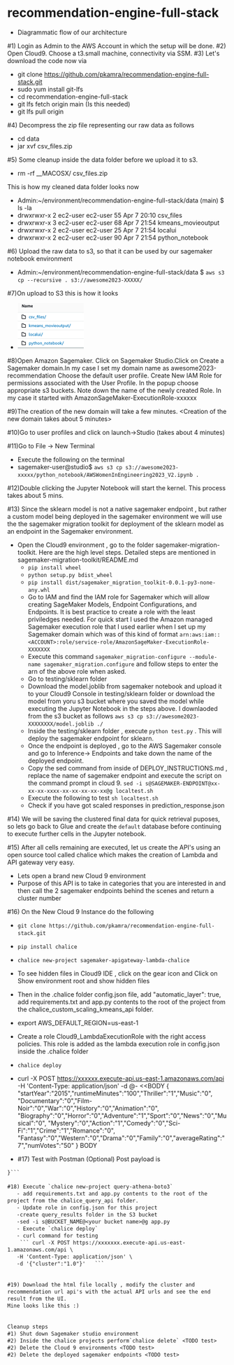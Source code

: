 # recommendation-engine-full-stack



- Diagrammatic flow of our architecture


#1) Login as Admin to the AWS Account in which the setup will be done.
#2) Open Cloud9. Choose a t3.small machine, connectivity via SSM. 
#3) Let's download the code now via 
-  git clone https://github.com/pkamra/recommendation-engine-full-stack.git
-  sudo yum install git-lfs
-  cd recommendation-engine-full-stack
-  git lfs fetch origin main (Is this needed)
-  git lfs pull origin

#4) Decompress the zip file representing our raw data as follows
-  cd data
-  jar xvf csv_files.zip 

#5) Some cleanup inside the data folder before we upload it to s3.
-  rm -rf __MACOSX/ csv_files.zip 

This is how my cleaned data folder looks now
- Admin:~/environment/recommendation-engine-full-stack/data (main) $ ls -la
- drwxrwxr-x 2 ec2-user ec2-user  55 Apr  7 20:10 csv_files
- drwxrwxr-x 3 ec2-user ec2-user  68 Apr  7 21:54 kmeans_movieoutput
- drwxrwxr-x 2 ec2-user ec2-user  25 Apr  7 21:54 localui
- drwxrwxr-x 2 ec2-user ec2-user  90 Apr  7 21:54 python_notebook


#6) Upload the raw data to s3, so that it can be used by our sagemaker notebook environment
- Admin:~/environment/recommendation-engine-full-stack/data $ `aws s3 cp --recursive . s3://awesome2023-XXXXX/`

#7)On upload to S3 this is how it looks 
- ![plot](s3structureafterupload.png)

#8)Open Amazon Sagemaker. Click on Sagemaker Studio.Click on Create a Sagemaker domain.In  my case I set my domain name as awesome2023-recommendation
Choose the default user profile. Create New IAM Role  for permissions associated with the User Profile. In the popup choose appropriate s3 buckets. 
Note down the name of the newly created Role. In my case it started with AmazonSageMaker-ExecutionRole-xxxxxx 

#9)The creation of the new domain will take a few minutes.
<Creation of the new domain takes about 5 minutes>

#10)Go to user profiles and click on launch->Studio (takes about 4 minutes)

#11)Go to File -> New Terminal
- Execute the following on the terminal 
- sagemaker-user@studio$ `aws s3 cp s3://awesome2023-xxxxx/python_notebook/AWSWomenInEngineering2023_V2.ipynb .`

#12)Double clicking the Jupyter Notebook will start the kernel. This process takes about 5 mins.


#13) Since the sklearn model is not a native sagemaker endpoint , but rather a  custom model being deployed in the sagemaker environment we will use the the sagemaker migration toolkit for deployment of the sklearn model as an endpoint in the Sagemaker environment. 
-  Open the Cloud9 environment , go to the folder sagemaker-migration-toolkit. Here are the high level steps. Detailed steps are mentioned in sagemaker-migration-toolkit/README.md
     - `pip install wheel`
     - `python setup.py bdist_wheel`
     - `pip install dist/sagemaker_migration_toolkit-0.0.1-py3-none-any.whl`
     - Go to IAM and find the IAM role for Sagemaker which will allow creating SageMaker Models, Endpoint Configurations, and Endpoints. It is best practice to create a role with the least priviledges needed. For quick start I used the Amazon managed Sagemaker execution role that I used earlier when I set up my Sagemaker domain which was of this kind of format `arn:aws:iam::<ACCOUNT>:role/service-role/AmazonSageMaker-ExecutionRole-XXXXXXX`
     - Execute this command `sagemaker_migration-configure --module-name sagemaker_migration.configure` and follow steps to enter the arn of the above role when asked.
     - Go to testing/sklearn folder 
     - Download the model.joblib from sagemaker notebook and upload it to your Cloud9 Console in testing/sklearn folder or download the model from yoru s3 bucket where you saved the model while executing the Jupyter Notebook in the steps above. I downlaoded from the s3 bucket as follows `aws s3 cp s3://awesome2023-XXXXXXXX/model.joblib ./`
     - Inside the testing/sklearn folder , execute `python test.py` . This will deploy the sagemaker endpoint for sklearn.
     - Once the endpoint is deployed , go to the AWS Sagemaker console and go to Inference-> Endpoints  and take down the name of the deployed endpoint. 
     - Copy the sed command from inside of DEPLOY_INSTRUCTIONS.md , replace the name of sagemaker endpoint and execute the script on the command prompt in cloud 9. `sed -i s@SAGEMAKER-ENDPOINT@xx-xx-xx-xxxx-xx-xx-xx-xx-xx@g localtest.sh`
     - Execute the following to test `sh localtest.sh`
     - Check if you have got scaled responses in prediction_response.json

#14) We will be saving the clustered final data for quick retrieval puposes, so lets go back to Glue and create the `default` database before continuing to execute further cells in the Jupyter notebook. 


#15) After all cells remaining are executed, let us create the API's using an open source tool called chalice which makes the creation of Lambda and API gateway very easy.
- Lets open a brand new Cloud 9 environment 
- Purpose of this API is to take in categories that you are interested in and then call the 2 sagemaker endpoints behind the scenes and return a cluster number

#16) On the New Cloud 9 Instance do the following
- `git clone https://github.com/pkamra/recommendation-engine-full-stack.git`
- `pip install chalice`
- `chalice new-project sagemaker-apigateway-lambda-chalice`
- To see hidden files in Cloud9 IDE , click on the gear icon and Click on Show environment root and show hidden files
- Then in the .chalice folder config.json file, add "automatic_layer": true, add requirements.txt and app.py contents to the root of the project from the chalice_custom_scaling_kmeans_api folder. 
- export AWS_DEFAULT_REGION=us-east-1
- Create a role Cloud9_LambdaExecutionRole with the right access policies. This role is added as the lambda execution role in config.json inside the .chalice folder
- `chalice deploy`
- curl -X POST https://xxxxxx.execute-api.us-east-1.amazonaws.com/api -H 'Content-Type: application/json' -d @- <<BODY
{
    "startYear":"2015","runtimeMinutes":"100","Thriller":"1","Music":"0",
    "Documentary":"0","Film-Noir":"0","War":"0","History":"0","Animation":"0",
    "Biography":"0","Horror":"0","Adventure":"1","Sport":"0","News":"0","Musical":"0",
    "Mystery":"0","Action":"1","Comedy":"0","Sci-Fi":"1","Crime":"1","Romance":"0",
    "Fantasy":"0","Western":"0","Drama":"0","Family":"0","averageRating":"7","numVotes":"50"
}
BODY 

- #17) Test with Postman (Optional)
Post payload is 
```{"startYear":"2015","runtimeMinutes":"100","Thriller":"1","Music":"0","Documentary":"0","Film-Noir":"0","War":"0","History":"0","Animation":"0","Biography":"0","Horror":"0","Adventure":"1","Sport":"0","News":"0","Musical":"0","Mystery":"0","Action":"1","Comedy":"0","Sci-Fi":"1","Crime":"1","Romance":"0","Fantasy":"0","Western":"0","Drama":"0","Family":"0","averageRating":"7","numVotes":"50"
}```

#18) Execute `chalice new-project query-athena-boto3`
   - add requirements.txt and app.py contents to the root of the project from the chalice_query_api folder.  
   - Update role in config.json for this project
   -create query_results folder in the S3 bucket
   -sed -i s@BUCKET_NAME@<your bucket name>@g app.py
   - Execute `chalice deploy`
   - curl command for testing 
    ``` curl -X POST https://xxxxxxx.execute-api.us-east-1.amazonaws.com/api \
   -H 'Content-Type: application/json' \
   -d '{"cluster":"1.0"}'   ```


#19) Download the html file locally , modify the cluster and recommendation url api's with the actual API urls and see the end result from the UI.
Mine looks like this :)


Cleanup steps
#1) Shut down Sagemaker studio environment
#2) Inside the chalice projects perform`chalice delete` <TODO test>
#2) Delete the Cloud 9 environments <TODO test>
#2) Delete the deployed sagemaker endpoints <TODO test>




